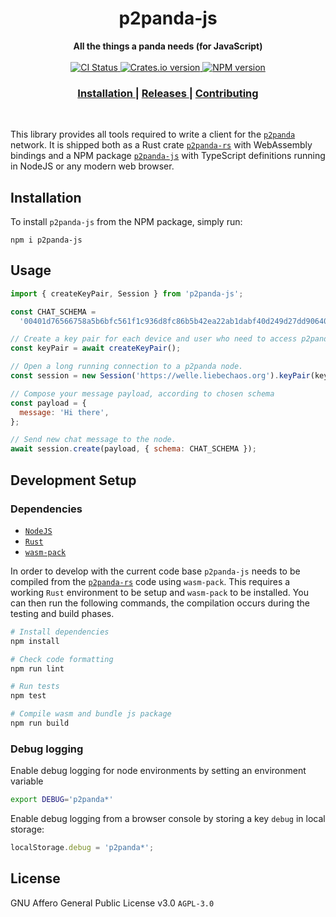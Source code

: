 <h1 align="center">p2panda-js</h1>

<div align="center">
  <strong>All the things a panda needs (for JavaScript)</strong>
</div>

<br />

<div align="center">
  <!-- CI status -->
  <a href="https://github.com/p2panda/p2panda/actions">
    <img src="https://img.shields.io/github/workflow/status/p2panda/p2panda/Build%20and%20test?style=flat-square" alt="CI Status" />
  </a>
  <!-- Crates version -->
  <a href="https://crates.io/crates/p2panda-rs">
    <img src="https://img.shields.io/crates/v/p2panda-rs.svg?style=flat-square" alt="Crates.io version" />
  </a>
  <!-- NPM version -->
  <a href="https://www.npmjs.com/package/p2panda-js">
    <img src="https://img.shields.io/npm/v/p2panda-js?style=flat-square" alt="NPM version" />
  </a>
</div>

<div align="center">
  <h3>
    <a href="https://github.com/p2panda/p2panda">
      Installation
    </a>
    <span> | </span>
    <a href="https://github.com/p2panda/p2panda/releases">
      Releases
    </a>
    <span> | </span>
    <a href="https://github.com/p2panda/design-document#how-to-contribute">
      Contributing
    </a>
  </h3>
</div>

<br />

This library provides all tools required to write a client for the [`p2panda`] network. It is shipped both as a Rust crate [`p2panda-rs`] with WebAssembly bindings and a NPM package [`p2panda-js`] with TypeScript definitions running in NodeJS or any modern web browser.

[`p2panda-js`]: https://github.com/p2panda/p2panda/tree/main/p2panda-js
[`p2panda-rs`]: https://github.com/p2panda/p2panda/tree/main/p2panda-rs
[`p2panda`]: https://github.com/p2panda/design-document

## Installation

To install `p2panda-js` from the NPM package, simply run:

`npm i p2panda-js`

## Usage

```js
import { createKeyPair, Session } from 'p2panda-js';

const CHAT_SCHEMA =
  '00401d76566758a5b6bfc561f1c936d8fc86b5b42ea22ab1dabf40d249d27dd906401fde147e53f44c103dd02a254916be113e51de1077a946a3a0c1272b9b348437';

// Create a key pair for each device and user who need to access p2panda.
const keyPair = await createKeyPair();

// Open a long running connection to a p2panda node.
const session = new Session('https://welle.liebechaos.org').keyPair(keyPair);

// Compose your message payload, according to chosen schema
const payload = {
  message: 'Hi there',
};

// Send new chat message to the node.
await session.create(payload, { schema: CHAT_SCHEMA });
```

## Development Setup

### Dependencies

- [`NodeJS`](https://nodejs.org/en/)
- [`Rust`](https://www.rust-lang.org/learn/get-started)
- [`wasm-pack`](https://rustwasm.github.io/wasm-pack/installer/)

In order to develop with the current code base `p2panda-js` needs to be compiled from the [`p2panda-rs`](https://github.com/p2panda/p2panda/tree/main/p2panda-rs) code using `wasm-pack`. This requires a working `Rust` environment to be setup and `wasm-pack` to be installed. You can then run the following commands, the compilation occurs during the testing and build phases.

```bash
# Install dependencies
npm install

# Check code formatting
npm run lint

# Run tests
npm test

# Compile wasm and bundle js package
npm run build
```

### Debug logging

Enable debug logging for node environments by setting an environment variable

```bash
export DEBUG='p2panda*'
```

Enable debug logging from a browser console by storing a key `debug` in local storage:

```js
localStorage.debug = 'p2panda*';
```

## License

GNU Affero General Public License v3.0 `AGPL-3.0`
